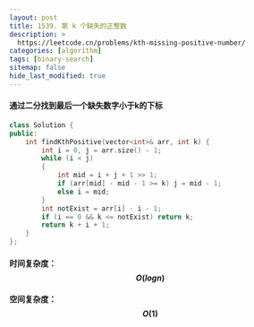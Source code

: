 ```yaml
---
layout: post
title: 1539. 第 k 个缺失的正整数
description: >
  https://leetcode.cn/problems/kth-missing-positive-number/
categories: [algorithm]
tags: [binary-search]
sitemap: false
hide_last_modified: true
---
```


#### 通过二分找到最后一个缺失数字小于k的下标

```c++
class Solution {
public:
    int findKthPositive(vector<int>& arr, int k) {
        int i = 0, j = arr.size() - 1;
        while (i < j)
        {
            int mid = i + j + 1 >> 1;
            if (arr[mid] - mid - 1 >= k) j = mid - 1;
            else i = mid;
        }
        int notExist = arr[i] - i - 1;
        if (i == 0 && k <= notExist) return k; 
        return k + i + 1;
    }
};
```

#### 时间复杂度：$$ O(logn) $$ 

#### 空间复杂度：$$ O(1) $$